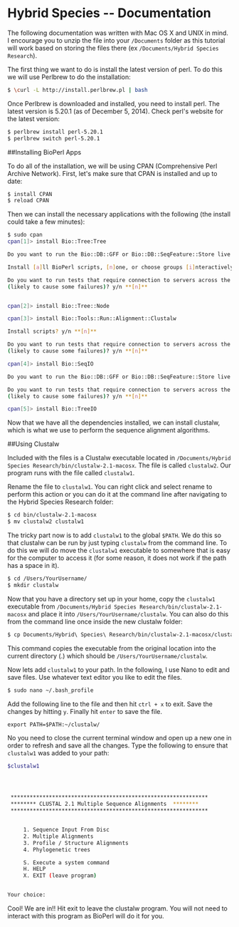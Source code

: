 Hybrid Species -- Documentation
==============================================

The following documentation was written with Mac OS X and UNIX in mind. I encourage you to unzip the file into your `/Documents` folder as this tutorial will work based on storing the files there (ex `/Documents/Hybrid Species Research`).

The first thing we want to do is install the latest version of perl. To do this we will use Perlbrew to do the installation:

```bash
$ \curl -L http://install.perlbrew.pl | bash
```

Once Perlbrew is downloaded and installed, you need to install perl. The latest version is 5.20.1 (as of December 5, 2014). Check perl's website for the latest version:

```bash
$ perlbrew install perl-5.20.1
$ perlbrew switch perl-5.20.1
```




##Installing BioPerl Apps

To do all of the installation, we will be using CPAN (Comprehensive Perl Archive Network). First, let's make sure that CPAN is installed and up to date:

```bash
$ install CPAN
$ reload CPAN
```

Then we can install the necessary applications with the following (the install could take a few minutes):

```bash
$ sudo cpan
cpan[1]> install Bio::Tree:Tree

Do you want to run the Bio::DB::GFF or Bio::DB::SeqFeature::Store live database tests? y/n **[n]** 

Install [a]ll BioPerl scripts, [n]one, or choose groups [i]nteractively? **[a]**

Do you want to run tests that require connection to servers across the internet
(likely to cause some failures)? y/n **[n]**


cpan[2]> install Bio::Tree::Node

cpan[3]> install Bio::Tools::Run::Alignment::Clustalw

Install scripts? y/n **[n]**

Do you want to run tests that require connection to servers across the internet
(likely to cause some failures)? y/n **[n]**

cpan[4]> install Bio::SeqIO

Do you want to run the Bio::DB::GFF or Bio::DB::SeqFeature::Store live database tests? y/n **[n]**

Do you want to run tests that require connection to servers across the internet
(likely to cause some failures)? y/n **[n]**

cpan[5]> install Bio::TreeIO
```

Now that we have all the dependencies installed, we can install clustalw, which is what we use to perform the sequence alignment algorithms. 


##Using Clustalw 

Included with the files is a Clustalw executable located in `/Documents/Hybrid Species Research/bin/clustalw-2.1-macosx`. The file is called `clustalw2`. Our program runs with the file called `clustalw1`. 

Rename the file to `clustalw1`. You can right click and select rename to perform this action or you can do it at the command line after navigating to the Hybrid Species Research folder:

```bash
$ cd bin/clustalw-2.1-macosx
$ mv clustalw2 clustalw1
```

The tricky part now is to add `clustalw1` to the global `$PATH`. We do this so that clustalw can be run by just typing `clustalw` from the command line. To do this we will do move the `clustalw1` executable to somewhere that is easy for the computer to access it (for some reason, it does not work if the path has a space in it). 

```bash
$ cd /Users/YourUsername/
$ mkdir clustalw
```

Now that you have a directory set up in your home, copy the `clustalw1` executable from `/Documents/Hybrid Species Research/bin/clustalw-2.1-macosx` and place it into `/Users/YourUsername/clustalw`. You can also do this from the command line once inside the new clustalw folder:

```bash
$ cp Documents/Hybrid\ Species\ Research/bin/clustalw-2.1-macosx/clustalw1 .
```

This command copies the executable from the original location into the current directory (.) which should be `/Users/YourUsername/clustalw`.

Now lets add `clustalw1` to your path. In the following, I use Nano to edit and save files. Use whatever text editor you like to edit the files.

```bash
$ sudo nano ~/.bash_profile
```

Add the following line to the file and then hit `ctrl + x` to exit. Save the changes by hitting `y`. Finally hit `enter` to save the file.

```
export PATH=$PATH:~/clustalw/
```

No you need to close the current terminal window and open up a new one in order to refresh and save all the changes. Type the following to ensure that `clustalw1` was added to your path:

```bash
$clustalw1




 **************************************************************
 ******** CLUSTAL 2.1 Multiple Sequence Alignments  ********
 **************************************************************


     1. Sequence Input From Disc
     2. Multiple Alignments
     3. Profile / Structure Alignments
     4. Phylogenetic trees

     S. Execute a system command
     H. HELP
     X. EXIT (leave program)


Your choice: 
```

Cool! We are in!! Hit exit to leave the clustalw program. You will not need to interact with this program as BioPerl will do it for you.



